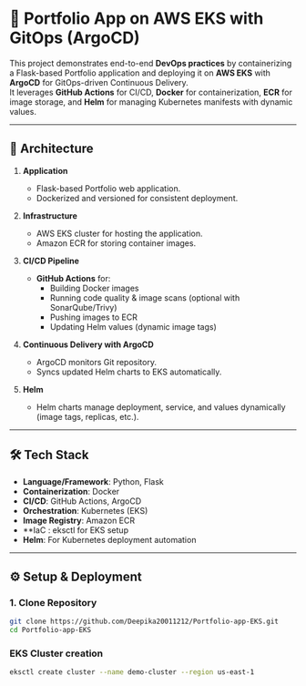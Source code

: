 # 🚀 Portfolio App on AWS EKS with GitOps (ArgoCD)

This project demonstrates end-to-end **DevOps practices** by containerizing a Flask-based Portfolio application and deploying it on **AWS EKS** with **ArgoCD** for GitOps-driven Continuous Delivery.  
It leverages **GitHub Actions** for CI/CD, **Docker** for containerization, **ECR** for image storage, and **Helm** for managing Kubernetes manifests with dynamic values.

---

## 📌 Architecture

1. **Application**  
   - Flask-based Portfolio web application.  
   - Dockerized and versioned for consistent deployment.

2. **Infrastructure**  
   - AWS EKS cluster for hosting the application.  
   - Amazon ECR for storing container images.  

3. **CI/CD Pipeline**  
   - **GitHub Actions** for:  
     - Building Docker images  
     - Running code quality & image scans (optional with SonarQube/Trivy)  
     - Pushing images to ECR  
     - Updating Helm values (dynamic image tags)  

4. **Continuous Delivery with ArgoCD**  
   - ArgoCD monitors Git repository.  
   - Syncs updated Helm charts to EKS automatically.

5. **Helm**  
   - Helm charts manage deployment, service, and values dynamically (image tags, replicas, etc.).

---

## 🛠️ Tech Stack

- **Language/Framework**: Python, Flask  
- **Containerization**: Docker  
- **CI/CD**: GitHub Actions, ArgoCD  
- **Orchestration**: Kubernetes (EKS)  
- **Image Registry**: Amazon ECR  
- **IaC : eksctl for EKS setup  
- **Helm**: For Kubernetes deployment automation  

---

## ⚙️ Setup & Deployment

### 1. Clone Repository
```bash
git clone https://github.com/Deepika20011212/Portfolio-app-EKS.git
cd Portfolio-app-EKS
```
### EKS Cluster creation
```bash
eksctl create cluster --name demo-cluster --region us-east-1
```
